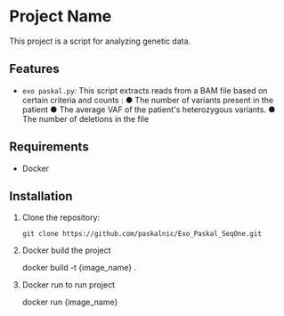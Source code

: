 # Project Name

This project is a script for analyzing genetic data.

## Features

- `exo paskal.py`: This script extracts reads from a BAM file based on certain criteria and counts :
● The number of variants present in the patient
● The average VAF of the patient's heterozygous variants. 
● The number of deletions in the file 
## Requirements

- Docker

## Installation

1. Clone the repository:

   ```shell
   git clone https://github.com/paskalnic/Exo_Paskal_SeqOne.git
   ```

2. Docker build the project

   docker build -t {image_name} .

3. Docker run to run project

   docker run {image_name}
